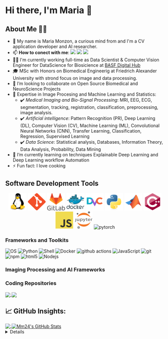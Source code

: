 # Hi there, I'm Maria 👋

<!--
**Mm24/mm24** is a ✨ _special_ ✨ repository because its `README.md` (this file) appears on your GitHub profile.
- 🔭 I’m currently working on ...
- 🤔 I’m looking for help with ...
- 💬 Ask me about ...
-->

## About Me  👩‍🎓
- 👩 My name is Maria Monzon, a curious mind from  and I'm a CV application developer and AI researcher.
- 📫 **How to conect with me**: ![](https://img.shields.io/badge/linkedin-%230077B5.svg?&style=flat&logo=linkedin&logoColor=white&link=https://www.linkedin.com/in/mariamonzon24) ![](https://img.shields.io/badge/email-c14438.svg?&style=flat&logo=Gmail&logoColor=white&link=mailto:maria.monzon@fau.de) ![](https://img.shields.io/badge/GitHub-%2312100E.svg?&style=flat&logo=Github&logoColor=white&link=https://github.com/mm24)
- 👨‍💻 I'm currently working full-time as Data Scientist & Computer Vision Engineer for DataScience for Biosicience at [BASF Digital Hub](https://www.linkedin.com/showcase/basf-digital-solutions/)
- 🎓 MSc with Honors on Biomedical Engineerig at Friedrich Alexander University with strond focus on image and data processing. 
- 👯 I’m looking to collaborate on Open Source Biomedical and NeuroScience Projects
- 🧠 Expertise in Image Procesing and Machine Learning and Statistics: 
    - ✔️ *Medical Imaging and Bio-Signal Processing*: MRI, EEG, ECG, segmentation, tracking, registration, classification, preprocessing, image analysis.
    - ✔️ *Artificial intelligence*: Pattern Recognition (PR), Deep Learning (DL), Computer Vision (CV), Machine Learning (ML), Convolutional Neural Networks (CNN), Transfer Learning, Classification, Regression, Supervised Learning
    - ✔️ *Data Science*: Statistical analysis, Databases, Information Theory, Data Analysis, Probability, Data Mining
- 🌱 I’m currently learning on techniques Explainable Deep Learning and Deep Learning workflow Automation
- ⚡ Fun fact: I love cooking


##  Software Development Tools

<div>
<p align="center">
<img src="https://github.com/devicons/devicon/blob/master/icons/linux/linux-original.svg" alt="git" width="57" height="55"/>
<img src="https://github.com/devicons/devicon/blob/master/icons/git/git-original.svg" alt="git" width="57" height="55"/>
<img src="https://github.com/devicons/devicon/blob/master/icons/gitlab/gitlab-original-wordmark.svg" alt="gitlab" width="57" height="55"/>
<img src="https://github.com/devicons/devicon/blob/master/icons/docker/docker-original-wordmark.svg" alt="docker" width="57" height="55"/>   
<img src="https://github.com/vscode-icons/vscode-icons/blob/master/icons/file_type_dvc.svg" alt="dvc" width="57" height="55"/>

    
<img src="https://github.com/devicons/devicon/blob/master/icons/python/python-original.svg" alt="python" width="57" height="55"/>
<img src="https://github.com/devicons/devicon/blob/master/icons/matlab/matlab-original.svg" alt="matlab" width="57" height="55"/>
<img src="https://github.com/devicons/devicon/blob/master/icons/cplusplus/cplusplus-original.svg" alt="Cpp" width="57" height="55"/>
<img src="https://github.com/devicons/devicon/blob/master/icons/javascript/javascript-original.svg" alt="JavaScript" width="57" height="55"/>

<img src="https://github.com/devicons/devicon/blob/master/icons/jupyter/jupyter-original-wordmark.svg" alt="Jupyter" width="57" height="55"/>   
    
<img src="https://pytorch.org/assets/images/pytorch-logo.png" alt="pytorch" width="70" height="70"/>
</div>

### Frameworks and Toolkits
<p>
  <img alt="OS" src="https://img.shields.io/badge/OS-Linux-informational?style=flat-squar&logo=linux&logoColor=white&color=2bbc8a" />
  <img alt="Python" src="https://img.shields.io/badge/Code-Python-informational?style=flat&logo=python&logoColor=white&color=yellow" />
  <img alt="Shell" src="https://img.shields.io/badge/Code-Make-informational?style=flat&logo=cmake&logoColor=white&color=black" />
  <img alt="Docker" src="https://img.shields.io/badge/-Docker-46a2f1?style=flat-square&logo=docker&logoColor=white" />
  <img alt="github actions" src="https://img.shields.io/badge/-Github_Actions-2088FF?style=flat-square&logo=github-actions&logoColor=white" />
  <img alt="JavaScript" src="https://img.shields.io/badge/-JavaScript-007ACC?style=flat-square&logo=javacript&logoColor=white" />
  <img alt="git" src="https://img.shields.io/badge/-Git-F05032?style=flat-square&logo=git&logoColor=white" />
  <img alt="npm" src="https://img.shields.io/badge/-NPM-CB3837?style=flat-square&logo=npm&logoColor=white" />
  <img alt="html5" src="https://img.shields.io/badge/-HTML5-E34F26?style=flat-square&logo=html5&logoColor=white" />
  <img alt="Nodejs" src="https://img.shields.io/badge/-Nodejs-43853d?style=flat-square&logo=Node.js&logoColor=white" />
</p>

<!--
![](https://img.shields.io/badge/OS-Linux-informational?style=flat&logo=linux&logoColor=white&color=2bbc8a)
![](https://img.shields.io/badge/Code-Python-informational?style=flat&logo=python&logoColor=white&color=2bbc8a)
![](https://img.shields.io/badge/Editor-IntelliJ_IDEA-informational?style=flat&logo=intellij-idea&logoColor=white&color=2bbc8a)
![](https://img.shields.io/badge/Code-JavaScript-informational?style=flat&logo=javascript&logoColor=white&color=2bbc8a)
![](https://img.shields.io/badge/Code-Golang-informational?style=flat&logo=go&logoColor=white&color=2bbc8a)
![](https://img.shields.io/badge/Code-Vue-informational?style=flat&logo=vue.js&logoColor=white&color=2bbc8a)
![](https://img.shields.io/badge/Shell-Bash-informational?style=flat&logo=gnu-bash&logoColor=white&color=2bbc8a)
![](https://img.shields.io/badge/Tools-PostgreSQL-informational?style=flat&logo=postgresql&logoColor=white&color=2bbc8a)
![](https://img.shields.io/badge/Tools-Docker-informational?style=flat&logo=docker&logoColor=white&color=2bbc8a)
![](https://img.shields.io/badge/Tools-Kubernetes-informational?style=flat&logo=kubernetes&logoColor=white&color=2bbc8a)
![](https://img.shields.io/badge/Tools-Red_Hat_OpenShift-informational?style=flat&logo=red-hat-open-shift&logoColor=white&color=2bbc8a)
![](https://img.shields.io/badge/Cloud-Digital_Ocean-informational?style=flat&logo=digitalocean&logoColor=white&color=2bbc8a)
-->
    
###  Imaging Processing and AI Frameworks
<!--
    Tools: Pytorch, OpenCV, PyDicom, Pandas, Skorch, DVC, Matplotlib, Seeborn, Flask, Docker, scikit-learn, Keras, LaTeX
    Software Development: Python, Git, MATLAB, C++, Java,Linux, Data Structures, HTML5, SQL
-->

### Coding Repositories 

<a href="https://github.com/amosproj/amos2021ss05-3d-viewer">
  <img align="center" src="https://github-readme-stats.vercel.app/api/pin/?username=amosproj&repo=amos2021ss05-3d-viewer" />
</a>
<a href="https://github.com/Mm24/Software-applications-with-AI">
  <img align="center" src="https://github-readme-stats.vercel.app/api/pin/?username=mm24&repo=Software-applications-with-AI" />
</a>

## &#x1f4c8; GitHub Insights:

<a href="https://github.com/mm24/">
  <img align="center" src="https://github-readme-stats.vercel.app/api/top-langs/?username=mm24&hide=java,html,tex&title_color=ffffff&text_color=c9cacc&icon_color=2bbc8a&bg_color=1d1f21&langs_count=3&count_private=true" />
</a>
<a href="https://github.com/mm24">
  <img align="center" src="https://github-readme-stats.vercel.app/api?username=mm24&show_icons=true&line_height=27&count_private=true&title_color=ffffff&text_color=c9cacc&icon_color=2bbc8a&bg_color=1d1f21" alt="Mm24's GitHub Stats" />
</a>
<details> Open source projects stats
<table>
  <thead align="center">
    <tr border: none;>
      <td><b>🎁 Projects</b></td>
      <td><b>⭐ Stars</b></td>
      <td><b>📚 Forks</b></td>
      <td><b>🛎 Issues</b></td>
      <td><b>📬 Pull requests</b></td>
    </tr>
  </thead>
  <tbody>
    <tr>
      <td><a href="https://github.com/amosproj/amos2021ss05-3d-viewer"><b>Room 3D Viewer</b></a></td>
      <td><img alt="Stars" src="https://img.shields.io/github/stars/amosproj/amos2021ss05-3d-viewer?style=flat-square&labelColor=343b41"/></td>
      <td><img alt="Forks" src="https://img.shields.io/github/forks/amosproj/amos2021ss05-3d-viewer?style=flat-square&labelColor=343b41"/></td>
      <td><img alt="Issues" src="https://img.shields.io/github/issues/amosproj/amos2021ss05-3d-viewer?style=flat-square&labelColor=343b41"/></td>
      <td><img alt="Pull Requests" src="https://img.shields.io/github/issues-pr/amosproj/amos2021ss05-3d-viewer?style=flat-square&labelColor=343b41"/></td>
    </tr>
  </tbody>
</table>   

</details>
